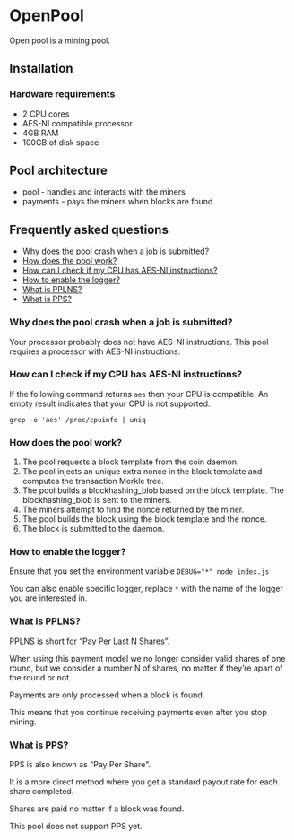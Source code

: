OpenPool
========

Open pool is a mining pool.

Installation
------------

### Hardware requirements

 * 2 CPU cores
 * AES-NI compatible processor
 * 4GB RAM
 * 100GB of disk space


Pool architecture
-----------------

 * pool - handles and interacts with the miners
 * payments - pays the miners when blocks are found

Frequently asked questions
--------------------------

 * [Why does the pool crash when a job is submitted?](#why-does-the-pool-crash-when-a-job-is-submitted)
 * [How does the pool work?](#how-does-the-pool-work)
 * [How can I check if my CPU has AES-NI instructions?](#how-can-i-check-if-my-cpu-has-aes-ni-instructions)
 * [How to enable the logger?](#how-to-enable-the-logger)
 * [What is PPLNS?](#what-is-pplns)
 * [What is PPS?](#what-is-pps)

### Why does the pool crash when a job is submitted?

Your processor probably does not have AES-NI instructions. This pool requires a processor with AES-NI instructions.

### How can I check if my CPU has AES-NI instructions?

If the following command returns `aes` then your CPU is compatible. An empty result indicates that your CPU is not supported.

`grep -o 'aes' /proc/cpuinfo | uniq`

### How does the pool work?

1. The pool requests a block template from the coin daemon.
2. The pool injects an unique extra nonce in the block template and computes the transaction Merkle tree.
3. The pool builds a blockhashing_blob based on the block template. The blockhashing_blob is sent to the  miners.
4. The miners attempt to find the nonce returned by the miner.
5. The pool builds the block using the block template and the nonce.
6. The block is submitted to the daemon.

### How to enable the logger?

Ensure that you set the environment variable `DEBUG="*" node index.js`

You can also enable specific logger, replace `*` with the name of the logger you are interested in.

### What is PPLNS?

PPLNS is short for “Pay Per Last N Shares”.

When using this payment model we no longer consider valid shares of one round, but we consider a number N of shares, no matter if they’re apart of the round or not.

Payments are only processed when a block is found.

This means that you continue receiving payments even after you stop mining.

### What is PPS?

PPS is also known as "Pay Per Share".

It is a more direct method where you get a standard payout rate for each share completed.

Shares are paid no matter if a block was found.

This pool does not support PPS yet.
